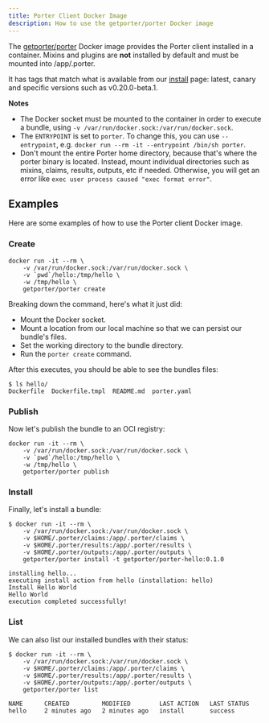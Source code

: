 ```yaml
---
title: Porter Client Docker Image
description: How to use the getporter/porter Docker image
---
```


The [getporter/porter][porter] Docker image provides the Porter client installed in a
container. Mixins and plugins are **not** installed by default and must be mounted into /app/.porter.

It has tags that match what is available from our [install](/install/) page:
latest, canary and specific versions such as v0.20.0-beta.1.

**Notes**

* The Docker socket must be mounted to the container in order to execute a
  bundle, using `-v /var/run/docker.sock:/var/run/docker.sock`.
* The `ENTRYPOINT` is set to `porter`. To change this, you can use
  `--entrypoint`, e.g. `docker run --rm -it --entrypoint /bin/sh porter`.
* Don't mount the entire Porter home directory, because that's where the porter
  binary is located. Instead, mount individual directories such as mixins, claims,
  results, outputs, etc if needed. Otherwise, you will get an error
  like `exec user process caused "exec format error"`.

## Examples
Here are some examples of how to use the Porter client Docker image.

### Create
```
docker run -it --rm \
    -v /var/run/docker.sock:/var/run/docker.sock \
    -v `pwd`/hello:/tmp/hello \
    -w /tmp/hello \
    getporter/porter create
```

Breaking down the command, here's what it just did:

* Mount the Docker socket.
* Mount a location from our local machine so that we can persist our bundle's files.
* Set the working directory to the bundle directory.
* Run the `porter create` command.

After this executes, you should be able to see the bundles files:

```
$ ls hello/
Dockerfile  Dockerfile.tmpl  README.md	porter.yaml
```

### Publish
Now let's publish the bundle to an OCI registry:

```
docker run -it --rm \
    -v /var/run/docker.sock:/var/run/docker.sock \
    -v `pwd`/hello:/tmp/hello \
    -w /tmp/hello \
    getporter/porter publish
```

### Install
Finally, let's install a bundle:

```
$ docker run -it --rm \
    -v /var/run/docker.sock:/var/run/docker.sock \
    -v $HOME/.porter/claims:/app/.porter/claims \
    -v $HOME/.porter/results:/app/.porter/results \
    -v $HOME/.porter/outputs:/app/.porter/outputs \
    getporter/porter install -t getporter/porter-hello:0.1.0

installing hello...
executing install action from hello (installation: hello)
Install Hello World
Hello World
execution completed successfully!
```

### List
We can also list our installed bundles with their status:

```
$ docker run -it --rm \
    -v /var/run/docker.sock:/var/run/docker.sock \
    -v $HOME/.porter/claims:/app/.porter/claims \
    -v $HOME/.porter/results:/app/.porter/results \
    -v $HOME/.porter/outputs:/app/.porter/outputs \
    getporter/porter list

NAME      CREATED         MODIFIED        LAST ACTION   LAST STATUS
hello     2 minutes ago   2 minutes ago   install       success
```

[porter]: https://hub.docker.com/r/getporter/porter/tags
